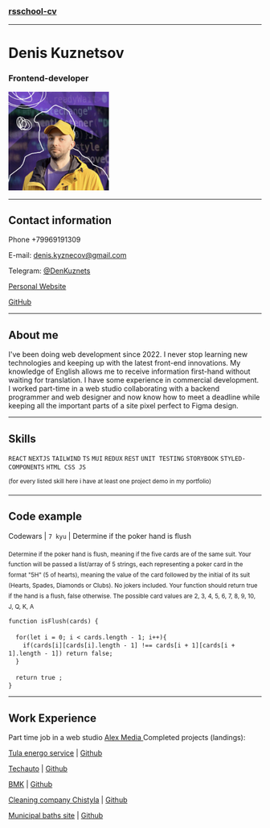 ### [rsschool-cv](https://DenKuznets.github.io/rsschool-cv/)

***

# Denis Kuznetsov

### Frontend-developer

<img src="avatar-small.png" alt="avatar" width="200"/>

---

## Contact information

Phone +79969191309

E-mail: denis.kyznecov@gmail.com

Telegram: [@DenKuznets](https://t.me/DenKuznets)

[Personal Website](https://denkuznets.vercel.app/)

[GitHub](https://github.com/DenKuznets)

---

## About me

I've been doing web development since 2022. I never stop learning new technologies and keeping up with the latest front-end innovations. My knowledge of English allows me to receive information first-hand without waiting for translation. I have some experience in commercial development. I worked part-time in a web studio collaborating with a backend programmer and web designer and now know how to meet a deadline while keeping all the important parts of a site pixel perfect to Figma design.

---

## Skills

```REACT```  ```NEXTJS``` ```TAILWIND``` ```TS``` ```MUI``` ```REDUX``` ```REST``` ```UNIT TESTING``` ```STORYBOOK``` ```STYLED-COMPONENTS``` ```HTML CSS JS```

<sup>(for every listed skill here i have at least one project demo in my portfolio)</sup>

---

## Code example

Codewars | ```7 kyu``` | Determine if the poker hand is flush

<sub>Determine if the poker hand is flush, meaning if the five cards are of the same suit.
Your function will be passed a list/array of 5 strings, each representing a poker card in the format "5H" (5 of hearts), meaning the value of the card followed by the initial of its suit (Hearts, Spades, Diamonds or Clubs). No jokers included.
Your function should return true if the hand is a flush, false otherwise.
The possible card values are 2, 3, 4, 5, 6, 7, 8, 9, 10, J, Q, K, A</sub>

```
function isFlush(cards) {  

  for(let i = 0; i < cards.length - 1; i++){
    if(cards[i][cards[i].length - 1] !== cards[i + 1][cards[i + 1].length - 1]) return false;
  }

  return true ;
}
```

---

## Work Experience

Part time job in a web studio [Alex Media ](https://alex-media.ru/)
Completed projects (landings):

[Tula energo service](https://tul-energo-service.ru/) | [Github](https://github.com/DenKuznets/tes.loc)

[Techauto](https://avtodom-techauto.ru/) | [Github](https://github.com/DenKuznets/teh-avto.loc)

[BMK](https://bmk78.ru/) | [Github](https://github.com/DenKuznets/bmk-new.loc)

[Cleaning company Chistyla](https://chistylya.ru/) | [Github](https://github.com/DenKuznets/cleaning-chistulya.loc)

[Municipal baths site](https://mup-komfort.ru/) | [Github](https://github.com/DenKuznets/myp-comfort)